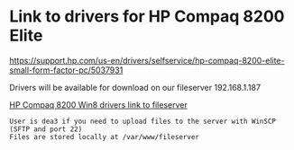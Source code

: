 # Link to drivers for HP Compaq 8200 Elite

https://support.hp.com/us-en/drivers/selfservice/hp-compaq-8200-elite-small-form-factor-pc/5037931



Drivers will be available for download on our fileserver 192.168.1.187

[HP Compaq 8200 Win8 drivers link to fileserver](http://192.168.1.187/fileserver/HP_Compaq_8200_Elite/Win8-64/)




```
User is dea3 if you need to upload files to the server with WinSCP  (SFTP and port 22)
Files are stored locally at /var/www/fileserver
```
